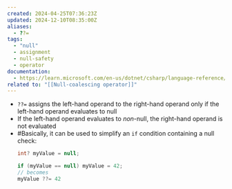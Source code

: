 ```yaml
---
created: 2024-04-25T07:36:23Z
updated: 2024-12-10T08:35:00Z
aliases:
  - ??=
tags:
  - "null"
  - assignment
  - null-safety
  - operator
documentation:
  - https://learn.microsoft.com/en-us/dotnet/csharp/language-reference/operators/null-coalescing-operator
related to: "[[Null-coalescing operator]]"
---
```

-  `??=` assigns the left-hand operand to the right-hand operand only if the left-hand operand evaluates to null
- If the left-hand operand evaluates to *non*-null, the right-hand operand is not evaluated
- #Basically, it can be used to simplify an `if` condition containing a null check:
  ```csharp
  int? myValue = null;
  
  if (myValue == null) myValue = 42;
  // becomes
  myValue ??= 42
```